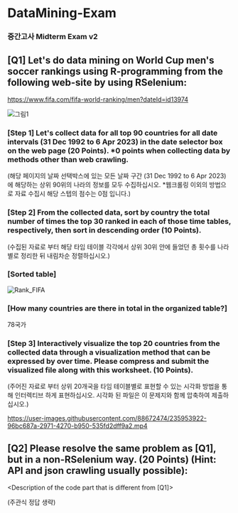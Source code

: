 # DataMining-Exam

### 중간고사 Midterm Exam v2


## [Q1] Let's do data mining on World Cup men's soccer rankings using R-programming from the following web-site by using RSelenium:
https://www.fifa.com/fifa-world-ranking/men?dateId=id13974

![그림1](https://user-images.githubusercontent.com/88672474/234570099-5d449537-5255-4b6c-ae04-427c8a570c33.png)
### [Step 1] Let's collect data for all top 90 countries for all date intervals (31 Dec 1992 to 6 Apr 2023) in the date selector box on the web page (20 Points). *0 points when collecting data by methods other than web crawling.
(해당 페이지의 날짜 선택박스에 있는 모든 날짜 구간 (31 Dec 1992 to 6 Apr 2023)에 해당하는 상위 90위의 나라의 정보를 모두 수집하십시오. *웹크롤링 이외의 방법으로 자료 수집시 해당 스텝의 점수는 0점 입니다.)

### [Step 2] From the collected data, sort by country the total number of times the top 30 ranked in each of those time tables, respectively, then sort in descending order (10 Points).
(수집된 자료로 부터 해당 타임 테이블 각각에서 상위 30위 안에 들었던 총 횟수를 나라별로 정리한 뒤 내림차순 정렬하십시오.)
### [Sorted table]
![Rank_FIFA](https://user-images.githubusercontent.com/88672474/236418776-ef43862d-c803-411d-ac48-15190be52bdd.png)

### [How many countries are there in total in the organized table?]
78국가 


### [Step 3] Interactively visualize the top 20 countries from the collected data through a visualization method that can be expressed by over time. Please compress and submit the visualized file along with this worksheet. (10 Points).
(주어진 자료로 부터 상위 20개국을 타임 테이블별로 표현할 수 있는 시각화 방법을 통해 인터렉티브 하게 표현하십시오. 시각화 된 파일은 이 문제지와 함께 압축하여 제출하십시오.)

https://user-images.githubusercontent.com/88672474/235953922-96bc687a-2971-4270-b950-535fd2dff9a2.mp4


## [Q2] Please resolve the same problem as [Q1], but in a non-RSelenium way. (20 Points) (Hint: API and json crawling usually possible):
<Description of the code part that is different from [Q1]>

(주관식 정답 생략)


